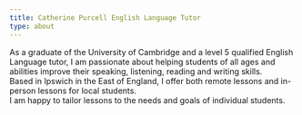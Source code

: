 ```yaml
---
title: Catherine Purcell English Language Tutor
type: about
---
```


As a graduate of the University of Cambridge and a level 5 qualified English Language tutor, I am passionate about helping students of all ages and abilities improve their speaking, listening, reading and writing skills.
<br>
Based in Ipswich in the East of England, I offer both remote lessons and in-person lessons for local students. 
<br>
I am happy to tailor lessons to the needs and goals of individual students.